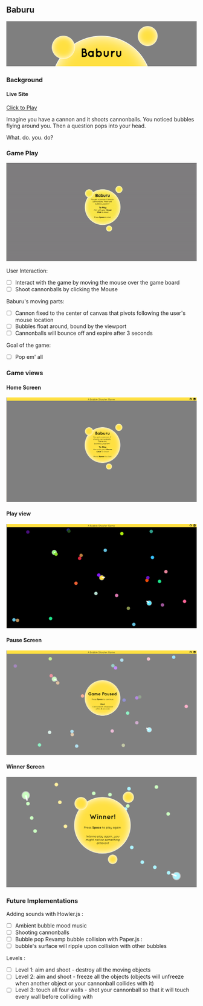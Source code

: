 ## Baburu

![header](./icons/header.png)

### Background
#### Live Site
[Click to Play](https://iamsammak.github.io/baburu/)

Imagine you have a cannon and it shoots cannonballs. You noticed bubbles flying around you. Then a question pops into your head.

What. do. you. do?

### Game Play

![game_play]

[game_play]: ./icons/game_play.gif

User Interaction:

- [ ] Interact with the game by moving the mouse over the game board
- [ ] Shoot cannonballs by clicking the Mouse

Baburu's moving parts:

- [ ] Cannon fixed to the center of canvas that pivots following the user's mouse location
- [ ] Bubbles float around, bound by the viewport
- [ ] Cannonballs will bounce off and expire after 3 seconds

Goal of the game:

- [ ] Pop em' all

### Game views

#### Home Screen
![homepage]

#### Play view
![gameview]

#### Pause Screen
![paused]

#### Winner Screen
![winner]

[homepage]: ./icons/splash.png
[gameview]: ./icons/game_play.png
[paused]: ./icons/paused.png
[winner]: ./icons/winner.png

### Future Implementations

Adding sounds with Howler.js :
- [ ] Ambient bubble mood music
- [ ] Shooting cannonballs
- [ ] Bubble pop
Revamp bubble collision with Paper.js :
- [ ] bubble's surface will ripple upon collision with other bubbles

Levels :

- [ ] Level 1: aim and shoot - destroy all the moving objects
- [ ] Level 2: aim and shoot - freeze all the objects (objects will unfreeze when another object or your cannonball collides with it)
- [ ] Level 3: touch all four walls - shot your cannonball so that it will touch every wall before colliding with
